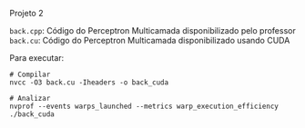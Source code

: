 Projeto 2

`back.cpp`: Código do Perceptron Multicamada disponibilizado pelo professor
`back.cu`: Código do Perceptron Multicamada disponibilizado usando CUDA

Para executar:

```
# Compilar
nvcc -O3 back.cu -Iheaders -o back_cuda

# Analizar
nvprof --events warps_launched --metrics warp_execution_efficiency ./back_cuda
```